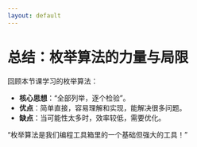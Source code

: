 ```yaml
---
layout: default
---
```


# 总结：枚举算法的力量与局限

回顾本节课学习的枚举算法：

*   **核心思想**：“全部列举，逐个检验”。
*   **优点**：简单直接，容易理解和实现，能解决很多问题。
*   **缺点**：当可能性太多时，效率较低，需要优化。

“枚举算法是我们编程工具箱里的一个基础但强大的工具！”